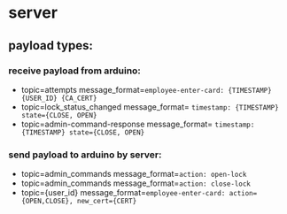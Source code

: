 # server

## payload types: 
### receive payload from arduino: 
- topic=attempts message_format=``employee-enter-card: {TIMESTAMP} {USER_ID} {CA_CERT}``
- topic=lock_status_changed message_format= ``timestamp: {TIMESTAMP} state={CLOSE, OPEN} ``
- topic=admin-command-response message_format= ``timestamp: {TIMESTAMP} state={CLOSE, OPEN}``

### send payload to arduino by server: 
- topic=admin_commands message_format=``action: open-lock``
- topic=admin_commands message_format=``action: close-lock``
- topic={user_id} message_format=``employee-enter-card: action={OPEN,CLOSE}, new_cert={CERT}``
